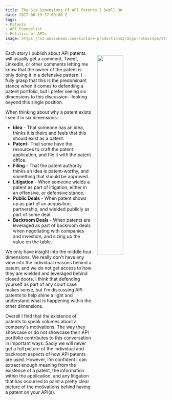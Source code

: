 ```yaml
---
title: The Six Dimensions Of API Patents I Dwell On
date: 2017-06-19 17:00:00 Z
tags:
- Patents
- API Evangelist
- Politics of APIs
image: https://s3.amazonaws.com/kinlane-productions2/algo-rotoscope/stories/supreme-court-statues.jpg
---
```


<p><img src="https://s3.amazonaws.com/kinlane-productions2/algo-rotoscope/stories/supreme-court-statues.jpg" align="right" width="40%" style="padding: 15px;" /></p>Each story I publish about API patents will usually get a comment, Tweet, LinkedIn, or other comments letting me know that the owner of the patent is only doing it in a defensive pattern. I fully grasp that this is the predominant stance when it comes to defending a patent portfolio, but I prefer seeing six dimensions to this discussion--looking beyond this single position.

When thinking about why a patent exists I see it in six dimensions:

* **Idea** - That someone has an idea, thinks it is theirs and feels that this should exist as a patent.
* **Patent**- That some have the resources to craft the patent application, and file it with the patent office.
* **Filing** - That the patent authority thinks an idea is patent-worthy, and something that should be approved.
* **Litigation** - When someone wields a patent as part of litigation, either in an offensive, or defensive stance.
* **Public Deals** - When patent shows up as part of an acquisition, partnership, and wielded publicly as part of some deal.
* **Backroom Deals** - When patents are leveraged as part of backroom deals when negotiating with companies and investors, and sizing up the value on the table.

We only have insight into the middle four dimensions. We really don't have any view into the individual reasons behind a patent, and we do not get access to how they are wielded and leveraged behind closed doors. I think that defending yourself as part of any court case makes sense, but I'm discussing API patents to help shine a light and understand what is happening within the other dimensions.

Overall I find that the existence of patents to speak volumes about a company's motivations. The way they showcase or do not showcase their API portfolio contributes to this conversation in important ways. Sadly we will never get a full picture of the individual and backroom aspects of how API patents are used. However, I'm confident I can extract enough meaning from the existence of a patent, the information within the application, and any litigation that has occurred to paint a pretty clear picture of the motivations behind having a patent on your API(s).